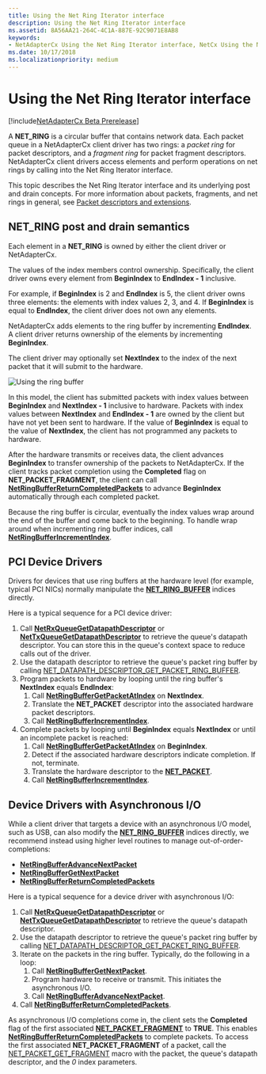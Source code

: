 ```yaml
---
title: Using the Net Ring Iterator interface
description: Using the Net Ring Iterator interface
ms.assetid: 8A56AA21-264C-4C1A-887E-92C9071E8AB8
keywords:
- NetAdapterCx Using the Net Ring Iterator interface, NetCx Using the Net Ring Iterator interface, NetAdapterCx PCI devices net ring, NetAdapterCx asynchronous I/O
ms.date: 10/17/2018
ms.localizationpriority: medium
---
```


# Using the Net Ring Iterator interface

[!include[NetAdapterCx Beta Prerelease](../netcx-beta-prerelease.md)]

A **NET_RING** is a circular buffer that contains network data. Each packet queue in a NetAdapterCx client driver has two rings: a *packet ring* for packet descriptors, and a *fragment ring* for packet fragment descriptors. NetAdapterCx client drivers access elements and perform operations on net rings by calling into the Net Ring Iterator interface.

This topic describes the Net Ring Iterator interface and its underlying post and drain concepts. For more information about packets, fragments, and net rings in general, see [Packet descriptors and extensions](packet-descriptors-and-extensions.md).

## NET_RING post and drain semantics

Each element in a **NET_RING** is owned by either the client driver or NetAdapterCx.

The values of the index members control ownership. Specifically, the client driver owns every element from **BeginIndex** to **EndIndex - 1** inclusive.

For example, if **BeginIndex** is 2 and **EndIndex** is 5, the client driver owns three elements: the elements with index values 2, 3, and 4.
If **BeginIndex** is equal to **EndIndex**, the client driver does not own any elements.

NetAdapterCx adds elements to the ring buffer by incrementing **EndIndex**. A client driver returns ownership of the elements by incrementing **BeginIndex**.

The client driver may optionally set **NextIndex** to the index of the next packet that it will submit to the hardware.

![Using the ring buffer](images/using-the-ring-buffer.gif "Using the ring buffer")

In this model, the client has submitted packets with index values between **BeginIndex** and **NextIndex - 1** inclusive to hardware. Packets with index values between **NextIndex** and **EndIndex - 1** are owned by the client but have not yet been sent to hardware. If the value of **BeginIndex** is equal to the value of **NextIndex**, the client has not programmed any packets to hardware.

After the hardware transmits or receives data, the client advances **BeginIndex** to transfer ownership of the packets to NetAdapterCx. If the client tracks packet completion using the **Completed** flag on **NET_PACKET_FRAGMENT**, the client can call [**NetRingBufferReturnCompletedPackets**](https://docs.microsoft.com/windows-hardware/drivers/ddi/content/netadapterpacket/nf-netadapterpacket-netringbufferreturncompletedpackets) to advance **BeginIndex** automatically through each completed packet.

Because the ring buffer is circular, eventually the index values wrap around the end of the buffer and come back to the beginning. To handle wrap around when incrementing ring buffer indices, call [**NetRingBufferIncrementIndex**](https://docs.microsoft.com/windows-hardware/drivers/ddi/content/netringbuffer/nf-netringbuffer-netringbufferincrementindex).

## PCI Device Drivers

Drivers for devices that use ring buffers at the hardware level (for example, typical PCI NICs) normally manipulate the [**NET_RING_BUFFER**](https://docs.microsoft.com/windows-hardware/drivers/ddi/content/netringbuffer/ns-netringbuffer-_net_ring_buffer) indices directly.

Here is a typical sequence for a PCI device driver:

1. Call [**NetRxQueueGetDatapathDescriptor**](https://docs.microsoft.com/windows-hardware/drivers/ddi/content/netrxqueue/nf-netrxqueue-netrxqueuegetdatapathdescriptor) or [**NetTxQueueGetDatapathDescriptor**](https://docs.microsoft.com/windows-hardware/drivers/ddi/content/nettxqueue/nf-nettxqueue-nettxqueuegetdatapathdescriptor) to retrieve the queue's datapath descriptor. You can store this in the queue's context space to reduce calls out of the driver.
2. Use the datapath descriptor to retrieve the queue's packet ring buffer by calling [NET_DATAPATH_DESCRIPTOR_GET_PACKET_RING_BUFFER](https://docs.microsoft.com/windows-hardware/drivers/ddi/content/netdatapathdescriptor/nf-netdatapathdescriptor-net_datapath_descriptor_get_packet_ring_buffer).
3. Program packets to hardware by looping until the ring buffer's **NextIndex** equals **EndIndex**:
    1. Call [**NetRingBufferGetPacketAtIndex**](https://docs.microsoft.com/windows-hardware/drivers/ddi/content/netadapterpacket/nf-netadapterpacket-netringbuffergetpacketatindex) on **NextIndex**.
    2. Translate the **NET_PACKET** descriptor into the associated hardware packet descriptors.
    3. Call [**NetRingBufferIncrementIndex**](https://docs.microsoft.com/windows-hardware/drivers/ddi/content/netringbuffer/nf-netringbuffer-netringbufferincrementindex).
4. Complete packets by looping until **BeginIndex** equals **NextIndex** or until an incomplete packet is reached:
    1. Call [**NetRingBufferGetPacketAtIndex**](https://docs.microsoft.com/windows-hardware/drivers/ddi/content/netadapterpacket/nf-netadapterpacket-netringbuffergetpacketatindex) on **BeginIndex**.
    2. Detect if the associated hardware descriptors indicate completion. If not, terminate.
    3. Translate the hardware descriptor to the [**NET_PACKET**](https://docs.microsoft.com/windows-hardware/drivers/ddi/content/netpacket/ns-netpacket-_net_packet).
    4. Call [**NetRingBufferIncrementIndex**](https://docs.microsoft.com/windows-hardware/drivers/ddi/content/netringbuffer/nf-netringbuffer-netringbufferincrementindex).

## Device Drivers with Asynchronous I/O

While a client driver that targets a device with an asynchronous I/O model, such as USB, can also modify the [**NET_RING_BUFFER**](https://docs.microsoft.com/windows-hardware/drivers/ddi/content/netringbuffer/ns-netringbuffer-_net_ring_buffer) indices directly, we recommend instead using higher level routines to manage out-of-order-completions:

* [**NetRingBufferAdvanceNextPacket**](https://docs.microsoft.com/windows-hardware/drivers/ddi/content/netadapterpacket/nf-netadapterpacket-netringbufferadvancenextpacket)
* [**NetRingBufferGetNextPacket**](https://docs.microsoft.com/windows-hardware/drivers/ddi/content/netadapterpacket/nf-netadapterpacket-netringbuffergetnextpacket)
* [**NetRingBufferReturnCompletedPackets**](https://docs.microsoft.com/windows-hardware/drivers/ddi/content/netadapterpacket/nf-netadapterpacket-netringbufferreturncompletedpackets)

Here is a typical sequence for a device driver with asynchronous I/O:

1. Call [**NetRxQueueGetDatapathDescriptor**](https://docs.microsoft.com/windows-hardware/drivers/ddi/content/netrxqueue/nf-netrxqueue-netrxqueuegetdatapathdescriptor) or [**NetTxQueueGetDatapathDescriptor**](https://docs.microsoft.com/windows-hardware/drivers/ddi/content/nettxqueue/nf-nettxqueue-nettxqueuegetdatapathdescriptor) to retrieve the queue's datapath descriptor.
2. Use the datapath descriptor to retrieve the queue's packet ring buffer by calling [NET_DATAPATH_DESCRIPTOR_GET_PACKET_RING_BUFFER](https://docs.microsoft.com/windows-hardware/drivers/ddi/content/netdatapathdescriptor/nf-netdatapathdescriptor-net_datapath_descriptor_get_packet_ring_buffer).
3. Iterate on the packets in the ring buffer. Typically, do the following in a loop:
    1. Call [**NetRingBufferGetNextPacket**](https://docs.microsoft.com/windows-hardware/drivers/ddi/content/netadapterpacket/nf-netadapterpacket-netringbuffergetnextpacket).
    2. Program hardware to receive or transmit. This initiates the asynchronous I/O.
    3. Call [**NetRingBufferAdvanceNextPacket**](https://docs.microsoft.com/windows-hardware/drivers/ddi/content/netadapterpacket/nf-netadapterpacket-netringbufferadvancenextpacket).
4. Call [**NetRingBufferReturnCompletedPackets**](https://docs.microsoft.com/windows-hardware/drivers/ddi/content/netadapterpacket/nf-netadapterpacket-netringbufferreturncompletedpackets).

As asynchronous I/O completions come in, the client sets the **Completed** flag of the first associated [**NET_PACKET_FRAGMENT**](https://docs.microsoft.com/windows-hardware/drivers/ddi/content/netpacket/ns-netpacket-_net_packet_fragment) to **TRUE**. This enables [**NetRingBufferReturnCompletedPackets**](https://docs.microsoft.com/windows-hardware/drivers/ddi/content/netadapterpacket/nf-netadapterpacket-netringbufferreturncompletedpackets) to complete packets. To access the first associated **NET_PACKET_FRAGMENT** of a packet, call the [NET_PACKET_GET_FRAGMENT](https://docs.microsoft.com/windows-hardware/drivers/ddi/content/netdatapathdescriptor/nf-netdatapathdescriptor-net_packet_get_fragment) macro with the packet, the queue's datapath descriptor, and the *0* index parameters.

